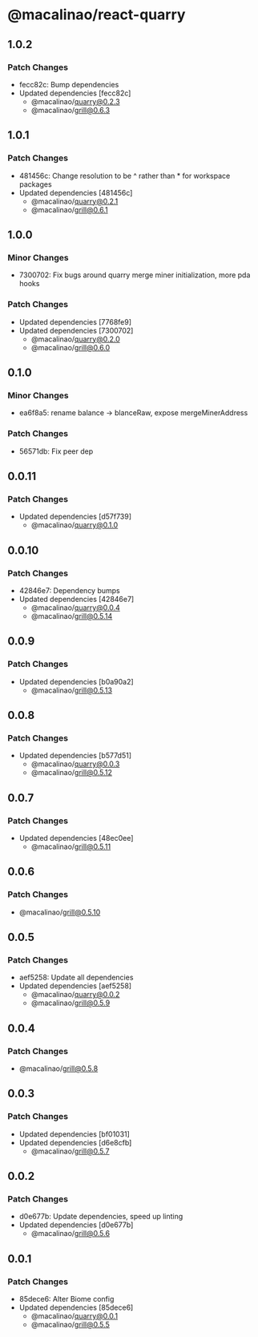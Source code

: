 # @macalinao/react-quarry

## 1.0.2

### Patch Changes

- fecc82c: Bump dependencies
- Updated dependencies [fecc82c]
  - @macalinao/quarry@0.2.3
  - @macalinao/grill@0.6.3

## 1.0.1

### Patch Changes

- 481456c: Change resolution to be ^ rather than \* for workspace packages
- Updated dependencies [481456c]
  - @macalinao/quarry@0.2.1
  - @macalinao/grill@0.6.1

## 1.0.0

### Minor Changes

- 7300702: Fix bugs around quarry merge miner initialization, more pda hooks

### Patch Changes

- Updated dependencies [7768fe9]
- Updated dependencies [7300702]
  - @macalinao/quarry@0.2.0
  - @macalinao/grill@0.6.0

## 0.1.0

### Minor Changes

- ea6f8a5: rename balance -> blanceRaw, expose mergeMinerAddress

### Patch Changes

- 56571db: Fix peer dep

## 0.0.11

### Patch Changes

- Updated dependencies [d57f739]
  - @macalinao/quarry@0.1.0

## 0.0.10

### Patch Changes

- 42846e7: Dependency bumps
- Updated dependencies [42846e7]
  - @macalinao/quarry@0.0.4
  - @macalinao/grill@0.5.14

## 0.0.9

### Patch Changes

- Updated dependencies [b0a90a2]
  - @macalinao/grill@0.5.13

## 0.0.8

### Patch Changes

- Updated dependencies [b577d51]
  - @macalinao/quarry@0.0.3
  - @macalinao/grill@0.5.12

## 0.0.7

### Patch Changes

- Updated dependencies [48ec0ee]
  - @macalinao/grill@0.5.11

## 0.0.6

### Patch Changes

- @macalinao/grill@0.5.10

## 0.0.5

### Patch Changes

- aef5258: Update all dependencies
- Updated dependencies [aef5258]
  - @macalinao/quarry@0.0.2
  - @macalinao/grill@0.5.9

## 0.0.4

### Patch Changes

- @macalinao/grill@0.5.8

## 0.0.3

### Patch Changes

- Updated dependencies [bf01031]
- Updated dependencies [d6e8cfb]
  - @macalinao/grill@0.5.7

## 0.0.2

### Patch Changes

- d0e677b: Update dependencies, speed up linting
- Updated dependencies [d0e677b]
  - @macalinao/grill@0.5.6

## 0.0.1

### Patch Changes

- 85dece6: Alter Biome config
- Updated dependencies [85dece6]
  - @macalinao/quarry@0.0.1
  - @macalinao/grill@0.5.5
